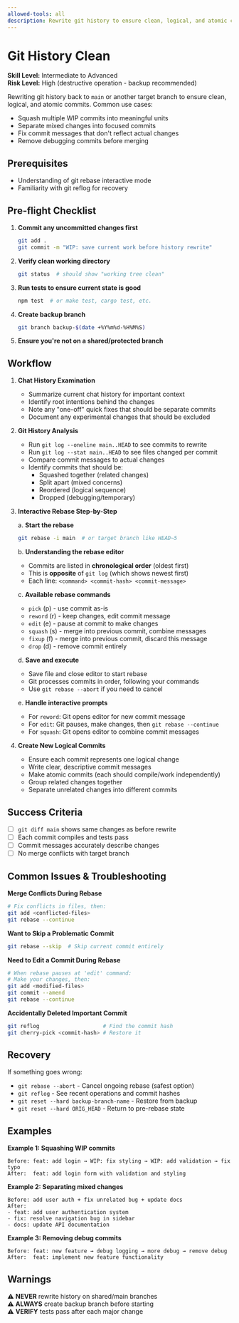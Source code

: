 ```yaml
---
allowed-tools: all
description: Rewrite git history to ensure clean, logical, and atomic commits with interactive rebase
---
```


# Git History Clean

**Skill Level:** Intermediate to Advanced  
**Risk Level:** High (destructive operation - backup recommended)

Rewriting git history back to `main` or another target branch to ensure clean, logical, and atomic commits. Common use cases:

- Squash multiple WIP commits into meaningful units
- Separate mixed changes into focused commits
- Fix commit messages that don't reflect actual changes
- Remove debugging commits before merging

## Prerequisites

- Understanding of git rebase interactive mode
- Familiarity with git reflog for recovery

## Pre-flight Checklist

1. **Commit any uncommitted changes first**

   ```bash
   git add .
   git commit -m "WIP: save current work before history rewrite"
   ```

2. **Verify clean working directory**

   ```bash
   git status  # should show "working tree clean"
   ```

3. **Run tests to ensure current state is good**

   ```bash
   npm test  # or make test, cargo test, etc.
   ```

4. **Create backup branch**

   ```bash
   git branch backup-$(date +%Y%m%d-%H%M%S)
   ```

5. **Ensure you're not on a shared/protected branch**

## Workflow

1. **Chat History Examination**

   - Summarize current chat history for important context
   - Identify root intentions behind the changes
   - Note any "one-off" quick fixes that should be separate commits
   - Document any experimental changes that should be excluded

2. **Git History Analysis**

   - Run `git log --oneline main..HEAD` to see commits to rewrite
   - Run `git log --stat main..HEAD` to see files changed per commit
   - Compare commit messages to actual changes
   - Identify commits that should be:
     - Squashed together (related changes)
     - Split apart (mixed concerns)
     - Reordered (logical sequence)
     - Dropped (debugging/temporary)

3. **Interactive Rebase Step-by-Step**

   a. **Start the rebase**

   ```bash
   git rebase -i main  # or target branch like HEAD~5
   ```

   b. **Understanding the rebase editor**

   - Commits are listed in **chronological order** (oldest first)
   - This is **opposite** of `git log` (which shows newest first)
   - Each line: `<command> <commit-hash> <commit-message>`

   c. **Available rebase commands**

   - `pick` (p) - use commit as-is
   - `reword` (r) - keep changes, edit commit message
   - `edit` (e) - pause at commit to make changes
   - `squash` (s) - merge into previous commit, combine messages
   - `fixup` (f) - merge into previous commit, discard this message
   - `drop` (d) - remove commit entirely

   d. **Save and execute**

   - Save file and close editor to start rebase
   - Git processes commits in order, following your commands
   - Use `git rebase --abort` if you need to cancel

   e. **Handle interactive prompts**

   - For `reword`: Git opens editor for new commit message
   - For `edit`: Git pauses, make changes, then `git rebase --continue`
   - For `squash`: Git opens editor to combine commit messages

4. **Create New Logical Commits**
   - Ensure each commit represents one logical change
   - Write clear, descriptive commit messages
   - Make atomic commits (each should compile/work independently)
   - Group related changes together
   - Separate unrelated changes into different commits

## Success Criteria

- [ ] `git diff main` shows same changes as before rewrite
- [ ] Each commit compiles and tests pass
- [ ] Commit messages accurately describe changes
- [ ] No merge conflicts with target branch

## Common Issues & Troubleshooting

**Merge Conflicts During Rebase**

```bash
# Fix conflicts in files, then:
git add <conflicted-files>
git rebase --continue
```

**Want to Skip a Problematic Commit**

```bash
git rebase --skip  # Skip current commit entirely
```

**Need to Edit a Commit During Rebase**

```bash
# When rebase pauses at 'edit' command:
# Make your changes, then:
git add <modified-files>
git commit --amend
git rebase --continue
```

**Accidentally Deleted Important Commit**

```bash
git reflog                    # Find the commit hash
git cherry-pick <commit-hash> # Restore it
```

## Recovery

If something goes wrong:

- `git rebase --abort` - Cancel ongoing rebase (safest option)
- `git reflog` - See recent operations and commit hashes
- `git reset --hard backup-branch-name` - Restore from backup
- `git reset --hard ORIG_HEAD` - Return to pre-rebase state

## Examples

**Example 1: Squashing WIP commits**

```
Before: feat: add login → WIP: fix styling → WIP: add validation → fix typo
After:  feat: add login form with validation and styling
```

**Example 2: Separating mixed changes**

```
Before: add user auth + fix unrelated bug + update docs
After:
- feat: add user authentication system
- fix: resolve navigation bug in sidebar
- docs: update API documentation
```

**Example 3: Removing debug commits**

```
Before: feat: new feature → debug logging → more debug → remove debug
After:  feat: implement new feature functionality
```

## Warnings

⚠️ **NEVER** rewrite history on shared/main branches  
⚠️ **ALWAYS** create backup branch before starting  
⚠️ **VERIFY** tests pass after each major change

